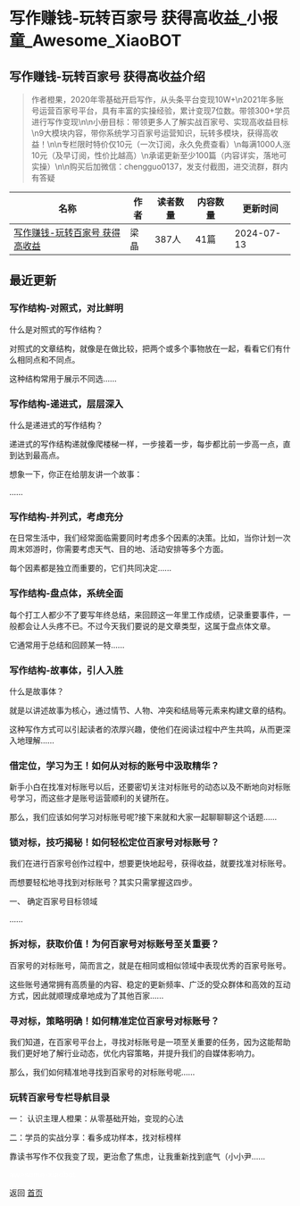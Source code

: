 # 写作赚钱-玩转百家号 获得高收益_小报童_Awesome_XiaoBOT

## 写作赚钱-玩转百家号 获得高收益介绍
> 作者橙果，2020年零基础开启写作，从头条平台变现10W+\n2021年多账号运营百家号平台，具有丰富的实操经验，累计变现7位数。带领300+学员进行写作变现\n\n小册目标：带领更多人了解实战百家号、实现高收益目标\n9大模块内容，带你系统学习百家号运营知识，玩转多模块，获得高收益！\n\n专栏限时特价仅10元（一次订阅，永久免费查看）\n每满1000人涨10元（及早订阅，性价比越高）\n承诺更新至少100篇（内容详实，落地可实操）\n\n购买后加微信：chengguo0137，发支付截图，进交流群，群内有答疑  
  


|名称|作者|读者数量|内容数量|更新时间|
|---|---|---|---|---|
|[写作赚钱-玩转百家号 获得高收益](https://xiaobot.net/p/chengguo0137?refer=9c3f1c95-a052-465a-9902-f6d75080262a)|梁晶|387人|41篇|2024-07-13|

## 最近更新
### 写作结构-对照式，对比鲜明

什么是对照式的写作结构？

对照式的文章结构，就像是在做比较，把两个或多个事物放在一起，看看它们有什么相同点和不同点。

这种结构常用于展示不同选......

### 写作结构-递进式，层层深入

什么是递进式的写作结构？

递进式的写作结构递就像爬楼梯一样，一步接着一步，每步都比前一步高一点，直到达到最高点。

想象一下，你正在给朋友讲一个故事：

......

### 写作结构-并列式，考虑充分

在日常生活中，我们经常面临需要同时考虑多个因素的决策。比如，当你计划一次周末郊游时，你需要考虑天气、目的地、活动安排等多个方面。

每个因素都是独立而重要的，它们共同决定......

### 写作结构-盘点体，系统全面

每个打工人都少不了要写年终总结，来回顾这一年里工作成绩，记录重要事件，一般都会让人头疼不已。不过今天我们要说的是文章类型，这属于盘点体文章。

它通常用于总结和回顾某一特......

### 写作结构-故事体，引人入胜

什么是故事体？

就是以讲述故事为核心，通过情节、人物、冲突和结局等元素来构建文章的结构。

这种写作方式可以引起读者的浓厚兴趣，使他们在阅读过程中产生共鸣，从而更深入地理解......

### 借定位，学习为王！如何从对标的账号中汲取精华？

新手小白在找准对标账号以后，还要密切关注对标账号的动态以及不断地向对标账号学习，而这些才是账号运营顺利的关键所在。

那么，我们应该如何学习对标账号呢?接下来就和大家一起聊聊聊这个话题......

### 锁对标，技巧揭秘！如何轻松定位百家号对标账号？

我们在进行百家号创作过程中，想要更快地起号，获得收益，就要找准对标账号。

而想要轻松地寻找到对标账号？其实只需掌握这四步。

一、 确定百家号目标领域

......

### 拆对标，获取价值！为何百家号对标账号至关重要？

百家号的对标账号，简而言之，就是在相同或相似领域中表现优秀的百家号账号。

这些账号通常拥有高质量的内容、稳定的更新频率、广泛的受众群体和高效的互动方式，因此就顺理成章地成为了其他百家......

### 寻对标，策略明确！如何精准定位百家号对标账号？

我们知道，在百家号平台上，寻找对标账号是一项至关重要的任务，因为这能帮助我们更好地了解行业动态，优化内容策略，并提升我们的自媒体影响力。

那么，我们如何精准地寻找到百家号的对标账号呢......

### 玩转百家号专栏导航目录

一： 认识主理人橙果：从零基础开始，变现的心法

二：学员的实战分享：看多成功样本，找对标榜样

靠读书写作不仅我变了现，更治愈了焦虑，让我重新找到底气（小小尹......


<a href="https://github.com/Reno9527/awesome-xiaobot" style="color: white; text-decoration: none;">awesome-xiaobot</a>

返回 [首页](../README.md)
